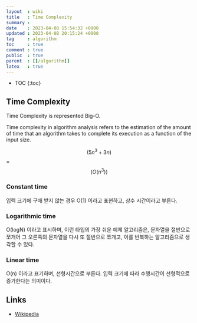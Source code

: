 ```yaml
---
layout  : wiki
title   : Time Complexity
summary : 
date    : 2023-04-08 15:54:32 +0900
updated : 2023-04-08 20:15:24 +0900
tag     : algorithm
toc     : true
comment : true
public  : true
parent  : [[/algorithm]]
latex   : true
---
```

* TOC
{:toc}

## Time Complexity

Time Complexity is represented Big-O.

Time complexity in algorithm analysis refers to the estimation of the amount of time that an algorithm takes to complete its execution as a function of the input size.

$$( 5n^3 + 3n )$$ = $$( O(n^3) )$$

### Constant time

입력 크기에 구애 받지 않는 경우 O(1) 이라고 표현하고, 상수 시간이라고 부른다.

### Logarithmic time

O(logN) 이라고 표시하며, 이런 타입의 가장 쉬운 예제 알고리즘은, 문자열을 절반으로 쪼개어 그 오른쪽의 문자열을 다시 또 절반으로 쪼개고, 이를 반복하는 알고리즘으로 생각할 수 있다.

### Linear time

O(n) 이라고 표기하며, 선형시간으로 부른다. 입력 크기에 따라 수행시간이 선형적으로 증가한다는 의미이다.

## Links

- [Wikipedia](https://ko.wikipedia.org/wiki/%EC%8B%9C%EA%B0%84_%EB%B3%B5%EC%9E%A1%EB%8F%84)